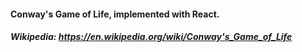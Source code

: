 #### Conway's Game of Life, implemented with React.

##### Wikipedia: https://en.wikipedia.org/wiki/Conway's_Game_of_Life
